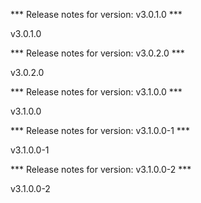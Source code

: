 

*** Release notes for version: v3.0.1.0 ***

v3.0.1.0

*** Release notes for version: v3.0.2.0 ***

v3.0.2.0

*** Release notes for version: v3.1.0.0 ***

v3.1.0.0

*** Release notes for version: v3.1.0.0-1 ***

v3.1.0.0-1

*** Release notes for version: v3.1.0.0-2 ***

v3.1.0.0-2
